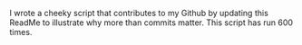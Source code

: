 I wrote a cheeky script that contributes to my Github by updating this ReadMe to illustrate why more than commits matter. This script has run 600 times.